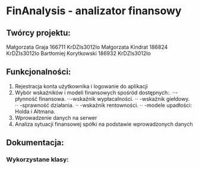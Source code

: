 # FinAnalysis - analizator finansowy

## Twórcy projektu:
Małgorzata Graja 166711 KrDZIs3012Io
Małgorzata Kindrat 186824 KrDZIs3012Io
Bartłomiej Korytkowski 186932 KrDZIs3012Io

## Funkcjonalności:

1. Rejestracja konta użytkownika i logowanie do aplikacji
2. Wybór wskaźników i modeli finansowych spośród dostępnych:.
⋅⋅- płynność finansowa.
⋅⋅-wskaźnik wypłacalności.
⋅⋅ -wskaźnik giełdowy.
⋅⋅ -sprawność działania.
⋅⋅ -wskaźnik rentowności.
⋅⋅ -modele upadłości: Holda i Altmana.
3. Wprowadzenie danych na serwer
3. Analiza sytuacji finansowej spółki na podstawie wprowadzonych danych

## Dokumentacja: 
### Wykorzystane klasy:

